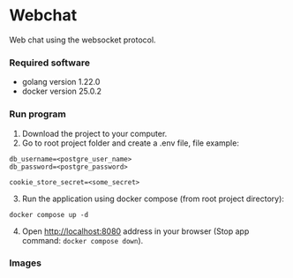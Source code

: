 # Webchat
Web chat using the websocket protocol.

### Required software
* golang version 1.22.0
* docker version 25.0.2

### Run program
1. Download the project to your computer.
2. Go to root project folder and create a .env file, file example:
```
db_username=<postgre_user_name>
db_password=<postgre_password>

cookie_store_secret=<some_secret>
```
3. Run the application using docker compose (from root project directory):
```
docker compose up -d
```
4. Open [http://localhost:8080](http://localhost:8080/) address in your browser (Stop app command: `docker compose down`).

### Images
